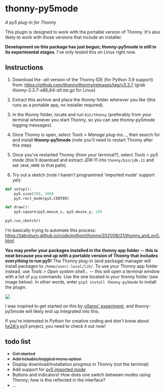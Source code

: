 # thonny-py5mode

*A py5 plug-in for Thonny*

This plugin is designed to work with the portable version of Thonny. It's also likely to work with those versions that include an installer.

**Development on this package has just begun; thonny-py5mode is still in its experimental stages**. I've only tested this on Linux right now.

## Instructions

1. Download the *-alt* version of the Thonny IDE (for Python 3.9 support) from: https://github.com/thonny/thonny/releases/tag/v3.3.7 (grab *thonny-3.3.7-x86_64-alt.tar.gz* for Linux)

2. Extract this archive and place the *thonny* folder wherever you like (this runs as a portable app, no installer required).

3. In the thonny folder, locate and run `bin/thonny` (preferably from your terminal whenever you start Thonny, so you can see thonny-py5mode logging messages).

4. Once Thonny is open, select *Tools > Manage plug-ins...*, then search for and install __thonny-py5mode__ (note you'll need to restart Thonny after this step).

5. Once you've restarted Thonny (from your terminal?), select *Tools > py5 mode* (this'll download and extract JDK-11 into `thonny/bin/jdk-11` and set `JAVA_HOME` to that path).

6. Try out a sketch (note I haven't programmed 'imported mode' support yet):

```python
def setup():
    py5.size(200, 200)
    py5.rect_mode(py5.CENTER)

def draw():
    py5.square(py5.mouse_x, py5.mouse_y, 10)

py5.run_sketch()
```

I'm basically trying to automate this process:  
https://tabreturn.github.io/code/python/thonny/2021/06/21/thonny_and_py5.html

**You may prefer your packages installed in the thonny app folder -- this is neat because you end up with a portable version of Thonny that includes everything to run py5!** The Thonny plug-in (and package) manager will install packages to `/home/user/.local/lib/`. To use your Thonny app folder instead, use *Tools > Open system shell...* -- this will open a terminal window with a list of `pip` commands. Use the one located in your thonny folder (see image below). In other words, enter `pip3 install thonny-py5mode` to install the plugin.

![](https://raw.githubusercontent.com/tabreturn/thonny-py5mode/main/terminal_pip.png)

I was inspired to get started on this by [villares' experiment](https://github.com/villares/thonny-py5-runner), and thonny-py5mode will likely end up integrated into this.

If you're interested in Python for creative coding and don't know about [hx2A's](https://github.com/hx2A) py5 project, you need to check it out now!

## todo list

- ~~Get started~~
- ~~Add tickable/toggled menu option~~
- Display download/installation progress in Thonny (not the terminal)
- Add support for [py5 imported mode](http://py5.ixora.io/tutorials/py5-modes/#imported-mode)
- Buttons and indicators! How does one switch between modes using Thonny; how is this reflected in the interface?
- ...

